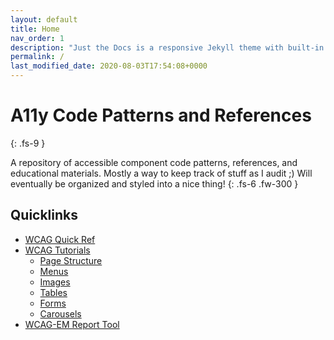 ```yaml
---
layout: default
title: Home
nav_order: 1
description: "Just the Docs is a responsive Jekyll theme with built-in search that is easily customizable and hosted on GitHub Pages."
permalink: /
last_modified_date: 2020-08-03T17:54:08+0000
---
```


# A11y Code Patterns and References
{: .fs-9 }

A repository of accessible component code patterns, references, and educational materials. Mostly a way to keep track of stuff as I audit ;) Will eventually be organized and styled into a nice thing!
{: .fs-6 .fw-300 }

## Quicklinks

-	[WCAG Quick Ref](https://www.w3.org/WAI/WCAG21/quickref/) 
-	[WCAG Tutorials](https://www.w3.org/WAI/tutorials/page-structure/)
	-	[Page Structure](https://www.w3.org/WAI/tutorials/page-structure/)
	-	[Menus](https://www.w3.org/WAI/tutorials/menus/)
	-	[Images](https://www.w3.org/WAI/tutorials/images/)
	-	[Tables](https://www.w3.org/WAI/tutorials/tables/)
	-	[Forms](https://www.w3.org/WAI/tutorials/forms/)
	-	[Carousels](https://www.w3.org/WAI/tutorials/carousels/)
- 	[WCAG-EM Report Tool](https://www.w3.org/WAI/eval/report-tool/#!/)
	
